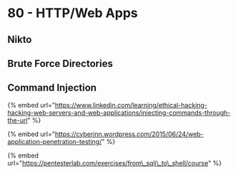 # 80 - HTTP/Web Apps

## Nikto



## Brute Force Directories



## Command Injection

{% embed url="https://www.linkedin.com/learning/ethical-hacking-hacking-web-servers-and-web-applications/injecting-commands-through-the-url" %}

{% embed url="https://cyberinn.wordpress.com/2015/06/24/web-application-penetration-testing/" %}

{% embed url="https://pentesterlab.com/exercises/from\_sqli\_to\_shell/course" %}





